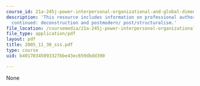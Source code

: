 ```yaml
---
course_id: 21a-245j-power-interpersonal-organizational-and-global-dimensions-fall-2005
description: 'This resource includes information on professional authority and cultural  hegemony
  continued: deconstruction and postmodern/ post/structuralism.'
file_location: /coursemedia/21a-245j-power-interpersonal-organizational-and-global-dimensions-fall-2005/b40170345093327bbe43ec659dbdd390_2005_11_30_sss.pdf
file_type: application/pdf
layout: pdf
title: 2005_11_30_sss.pdf
type: course
uid: b40170345093327bbe43ec659dbdd390

---
```

None